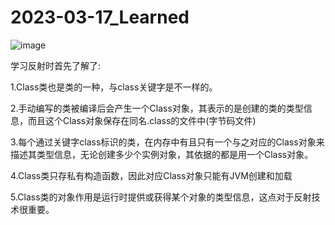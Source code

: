 # 2023-03-17_Learned
![image](https://user-images.githubusercontent.com/128034475/225852886-a0975a1b-17a3-4319-a1ae-2ed9861551df.png)

学习反射时首先了解了:

1.Class类也是类的一种，与class关键字是不一样的。  

2.手动编写的类被编译后会产生一个Class对象，其表示的是创建的类的类型信息，而且这个Class对象保存在同名.class的文件中(字节码文件)  

3.每个通过关键字class标识的类，在内存中有且只有一个与之对应的Class对象来描述其类型信息，无论创建多少个实例对象，其依据的都是用一个Class对象。  

4.Class类只存私有构造函数，因此对应Class对象只能有JVM创建和加载  

5.Class类的对象作用是运行时提供或获得某个对象的类型信息，这点对于反射技术很重要。  
